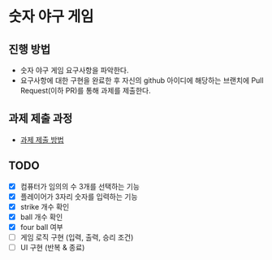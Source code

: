 # 숫자 야구 게임

## 진행 방법

* 숫자 야구 게임 요구사항을 파악한다.
* 요구사항에 대한 구현을 완료한 후 자신의 github 아이디에 해당하는 브랜치에 Pull Request(이하 PR)를 통해 과제를 제출한다.

## 과제 제출 과정

* [과제 제출 방법](https://github.com/next-step/nextstep-docs/tree/master/precourse)

## TODO

*[x] 컴퓨터가 임의의 수 3개를 선택하는 기능
*[x] 플레이어가 3자리 숫자를 입력하는 기능
*[x] strike 개수 확인
*[x] ball 개수 확인
*[x] four ball 여부
*[ ] 게임 로직 구현 (입력, 출력, 승리 조건)
*[ ] UI 구현 (반복 & 종료)
